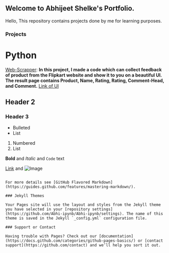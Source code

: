 ## Welcome to Abhijeet Shelke's Portfolio.

Hello, This repository contains projects done by me for learning purposes.

### Projects

# Python
[Web-Scrapper](https://github.com/Abhi-ipynb/Web-Scrapper):
**In this project, I made a code which can collect feedback of product from the Flipkart website and show it to you on a beautiful UI. The result page contains Product, Name, Rating, Rating,  Comment-Head, and Comment.**
[Link of UI](https://tranquil-oasis-84503.herokuapp.com/)
## Header 2
### Header 3

- Bulleted
- List

1. Numbered
2. List

**Bold** and _Italic_ and `Code` text

[Link](url) and ![Image](src)
```

For more details see [GitHub Flavored Markdown](https://guides.github.com/features/mastering-markdown/).

### Jekyll Themes

Your Pages site will use the layout and styles from the Jekyll theme you have selected in your [repository settings](https://github.com/Abhi-ipynb/Abhi-ipynb/settings). The name of this theme is saved in the Jekyll `_config.yml` configuration file.

### Support or Contact

Having trouble with Pages? Check out our [documentation](https://docs.github.com/categories/github-pages-basics/) or [contact support](https://github.com/contact) and we’ll help you sort it out.
